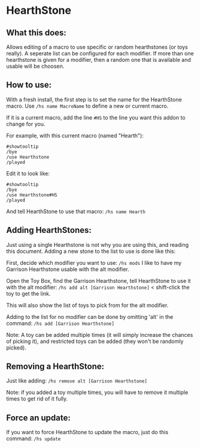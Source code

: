 # HearthStone

## What this does:

Allows editing of a macro to use specific or random hearthstones (or toys really).
A seperate list can be configured for each modifier.
If more than one hearthstone is given for a modifier, then a random one that is available and usable will be choosen.

## How to use:

With a fresh install, the first step is to set the name for the HearthStone macro.
Use `/hs name MacroName` to define a new or current macro.

If it is a current macro, add the line `#HS` to the line you want this addon to change for you.

For example, with this current macro (named "Hearth"):
```
#showtooltip
/bye
/use Hearthstone
/played
```

Edit it to look like:
```
#showtooltip
/bye
/use Hearthstone#HS
/played
```

And tell HearthStone to use that macro:
`/hs name Hearth`


## Adding HearthStones:

Just using a single Hearthstone is not why you are using this, and reading this document.
Adding a new stone to the list to use is done like this:

First, decide which modifier you want to use:  `/hs mods`
I like to have my Garrison Hearthstone usable with the alt modifier.

Open the Toy Box, find the Garrison Hearthstone, tell HearthStone to use it with the alt modifier:
`/hs add alt [Garrison Hearthstone]`   < shift-click the toy to get the link.

This will also show the list of toys to pick from for the alt modifier.

Adding to the list for no modifier can be done by omitting 'alt' in the command:
`/hs add [Garrison Hearthstone]`

Note: A toy can be added multiple times (it will simply increase the chances of picking it), and restricted toys can be added (they won't be randomly picked).


## Removing a HearthStone:

Just like adding:
`/hs remove alt [Garrison Hearthstone]`

Note: if you added a toy multiple times, you will have to remove it multiple times to get rid of it fully.


## Force an update:

If you want to force HearthStone to update the macro, just do this command:
`/hs update`


##
